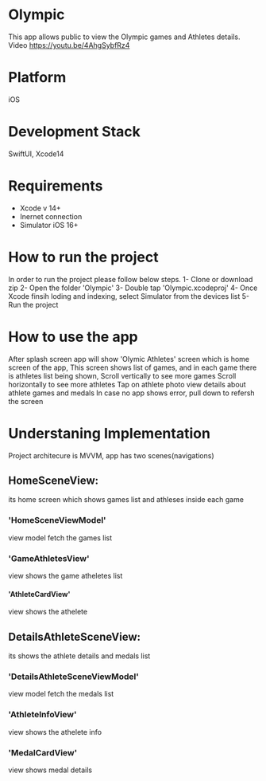 # Olympic
This app allows public to view the Olympic games and Athletes details.
Video https://youtu.be/4AhgSybfRz4

# Platform
iOS

# Development Stack
SwiftUI, Xcode14

# Requirements
- Xcode v 14+
- Inernet connection
- Simulator iOS 16+

# How to run the project
In order to run the project please follow below steps.
1- Clone or download zip
2- Open the folder 'Olympic'
3- Double tap 'Olympic.xcodeproj'
4- Once Xcode finsih loding and indexing, select Simulator from the devices list
5- Run the project

# How to use the app
After splash screen app will show 'Olymic Athletes' screen which is home screen of the app,
This screen shows list of games, and in each game there is athletes list being shown,
Scroll vertically to see more games
Scroll horizontally to see more athletes
Tap on athlete photo view details about athlete games and medals
In case no app shows error, pull down to refersh the screen

# Understaning Implementation
Project architecure is MVVM, app has two scenes(navigations)
## HomeSceneView: 
its home screen which shows games list and athleses inside each game
### 'HomeSceneViewModel' 
view model fetch the games list
### 'GameAthletesView' 
view shows the game atheletes list
#### 'AthleteCardView' 
view shows the athelete

## DetailsAthleteSceneView: 
its shows the athlete details and medals list
### 'DetailsAthleteSceneViewModel' 
view model fetch the medals list
### 'AthleteInfoView' 
view shows the athelete info
### 'MedalCardView' 
view shows medal details

